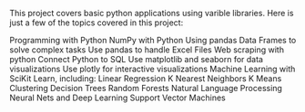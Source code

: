 This project covers basic python applications using varible libraries. Here is just a few of the topics covered in this project:

Programming with Python
NumPy with Python
Using pandas Data Frames to solve complex tasks
Use pandas to handle Excel Files
Web scraping with python
Connect Python to SQL
Use matplotlib and seaborn for data visualizations
Use plotly for interactive visualizations
Machine Learning with SciKit Learn, including:
Linear Regression
K Nearest Neighbors
K Means Clustering
Decision Trees
Random Forests
Natural Language Processing
Neural Nets and Deep Learning
Support Vector Machines
